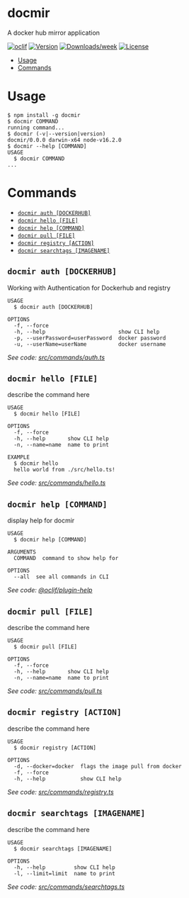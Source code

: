 docmir
======

A docker hub mirror application

[![oclif](https://img.shields.io/badge/cli-oclif-brightgreen.svg)](https://oclif.io)
[![Version](https://img.shields.io/npm/v/docmir.svg)](https://npmjs.org/package/docmir)
[![Downloads/week](https://img.shields.io/npm/dw/docmir.svg)](https://npmjs.org/package/docmir)
[![License](https://img.shields.io/npm/l/docmir.svg)](https://github.com/CaliFOSS/docker-mirror/blob/master/package.json)

<!-- toc -->
* [Usage](#usage)
* [Commands](#commands)
<!-- tocstop -->
# Usage
<!-- usage -->
```sh-session
$ npm install -g docmir
$ docmir COMMAND
running command...
$ docmir (-v|--version|version)
docmir/0.0.0 darwin-x64 node-v16.2.0
$ docmir --help [COMMAND]
USAGE
  $ docmir COMMAND
...
```
<!-- usagestop -->
# Commands
<!-- commands -->
* [`docmir auth [DOCKERHUB]`](#docmir-auth-dockerhub)
* [`docmir hello [FILE]`](#docmir-hello-file)
* [`docmir help [COMMAND]`](#docmir-help-command)
* [`docmir pull [FILE]`](#docmir-pull-file)
* [`docmir registry [ACTION]`](#docmir-registry-action)
* [`docmir searchtags [IMAGENAME]`](#docmir-searchtags-imagename)

## `docmir auth [DOCKERHUB]`

Working with Authentication for Dockerhub and registry

```
USAGE
  $ docmir auth [DOCKERHUB]

OPTIONS
  -f, --force
  -h, --help                       show CLI help
  -p, --userPassword=userPassword  docker password
  -u, --userName=userName          docker username
```

_See code: [src/commands/auth.ts](https://github.com/CaliFOSS/docker-mirror/blob/v0.0.0/src/commands/auth.ts)_

## `docmir hello [FILE]`

describe the command here

```
USAGE
  $ docmir hello [FILE]

OPTIONS
  -f, --force
  -h, --help       show CLI help
  -n, --name=name  name to print

EXAMPLE
  $ docmir hello
  hello world from ./src/hello.ts!
```

_See code: [src/commands/hello.ts](https://github.com/CaliFOSS/docker-mirror/blob/v0.0.0/src/commands/hello.ts)_

## `docmir help [COMMAND]`

display help for docmir

```
USAGE
  $ docmir help [COMMAND]

ARGUMENTS
  COMMAND  command to show help for

OPTIONS
  --all  see all commands in CLI
```

_See code: [@oclif/plugin-help](https://github.com/oclif/plugin-help/blob/v3.2.2/src/commands/help.ts)_

## `docmir pull [FILE]`

describe the command here

```
USAGE
  $ docmir pull [FILE]

OPTIONS
  -f, --force
  -h, --help       show CLI help
  -n, --name=name  name to print
```

_See code: [src/commands/pull.ts](https://github.com/CaliFOSS/docker-mirror/blob/v0.0.0/src/commands/pull.ts)_

## `docmir registry [ACTION]`

describe the command here

```
USAGE
  $ docmir registry [ACTION]

OPTIONS
  -d, --docker=docker  flags the image pull from docker
  -f, --force
  -h, --help           show CLI help
```

_See code: [src/commands/registry.ts](https://github.com/CaliFOSS/docker-mirror/blob/v0.0.0/src/commands/registry.ts)_

## `docmir searchtags [IMAGENAME]`

describe the command here

```
USAGE
  $ docmir searchtags [IMAGENAME]

OPTIONS
  -h, --help         show CLI help
  -l, --limit=limit  name to print
```

_See code: [src/commands/searchtags.ts](https://github.com/CaliFOSS/docker-mirror/blob/v0.0.0/src/commands/searchtags.ts)_
<!-- commandsstop -->
